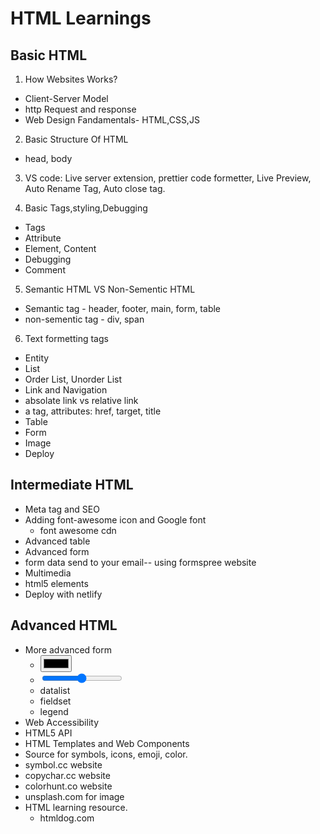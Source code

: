 # HTML Learnings

## Basic HTML

1. How Websites Works?

- Client-Server Model
- http Request and response
- Web Design Fandamentals- HTML,CSS,JS

2. Basic Structure Of HTML

- head, body

3. VS code: Live server extension, prettier code formetter, Live Preview, Auto Rename Tag, Auto close tag.

4. Basic Tags,styling,Debugging

- Tags
- Attribute
- Element, Content
- Debugging
- Comment

5. Semantic HTML VS Non-Sementic HTML

- Semantic tag - header, footer, main, form, table
- non-sementic tag - div, span

6. Text formetting tags
 - Entity
- List
 - Order List, Unorder List
- Link and Navigation
 - absolate link vs relative link
 - a tag, attributes: href, target, title
- Table
- Form
- Image
- Deploy

## Intermediate HTML

- Meta tag and SEO
- Adding font-awesome icon and Google font
  - font awesome cdn
- Advanced table
- Advanced form
- form data send to your email-- using formspree website
- Multimedia
- html5 elements 
- Deploy with netlify

## Advanced HTML

- More advanced form
  - <input type="color">
  - <input type="range">
  - datalist
  - fieldset
  - legend
- Web Accessibility
- HTML5 API
- HTML Templates and Web Components
- Source for symbols, icons, emoji, color.
 - symbol.cc website
 - copychar.cc website
 - colorhunt.co website
 - unsplash.com for image
- HTML learning resource.
  - htmldog.com

